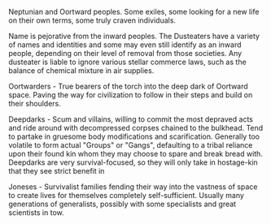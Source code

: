 Neptunian and Oortward peoples. Some exiles, some looking for a new life on their own terms, some truly craven individuals.

Name is pejorative from the inward peoples. The Dusteaters have a variety of names and identities and some may even still identify as an inward people, depending on their level of removal from those societies. Any dusteater is liable to ignore various stellar commerce laws, such as the balance of chemical mixture in air supplies. 

Oortwarders - True bearers of the torch into the deep dark of Oortward space. Paving the way for civilization to follow in their steps and build on their shoulders.

Deepdarks - Scum and villains, willing to commit the most depraved acts and ride around with decompressed corpses chained to the bulkhead. Tend to partake in gruesome body modifications and scarification. Generally too volatile to form actual "Groups" or "Gangs", defaulting to a tribal reliance upon their found kin whom they may choose to spare and break bread with. Deepdarks are very survival-focused, so they will only take in hostage-kin that they see strict benefit in

Joneses - Survivalist families fending their way into the vastness of space to create lives for themselves completely self-sufficient. Usually many generations of generalists, possibly with some specialists and great scientists in tow.

